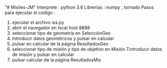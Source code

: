 "# Misiles-JM" 
Interprete : python 3.6
Librerías : numpy , tornado
Pasos para ejecutar el código :
1. ejecutar el archivo ws.py
2. abrir el navegador en local host 8888
3. seleccionar tipo de geometría en SelecciónGeo
4. introducir datos geométricos y pulsar en calcular
5. pulsar en calcular de la página ResultadosGeo
6. seleccionar tipo de misión y tipo de objetivo en Misión
7.introducir datos de misión y pulsar en calcular
8. pulsar calcular de la página ResultadosMis